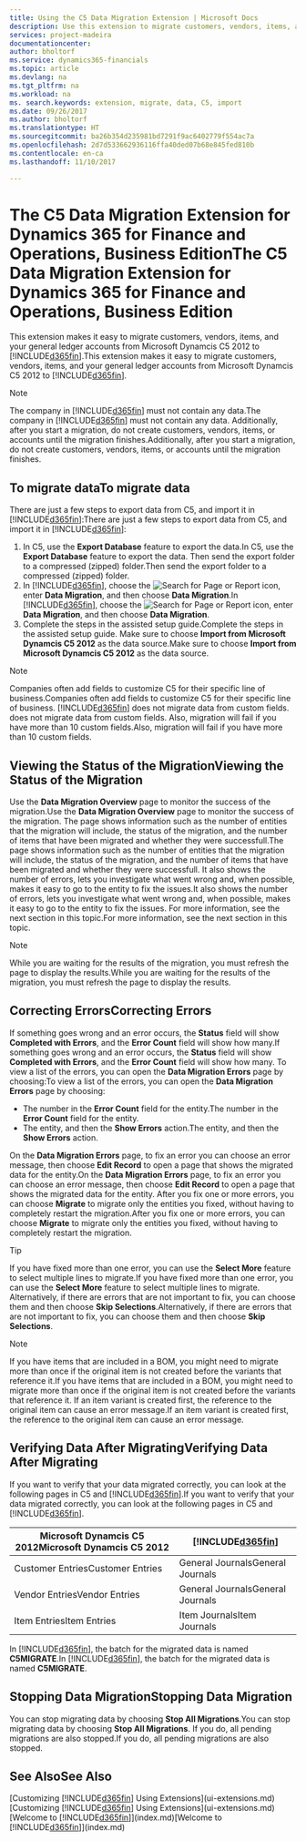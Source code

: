 ```yaml
---
title: Using the C5 Data Migration Extension | Microsoft Docs
description: Use this extension to migrate customers, vendors, items, and general ledger accounts from Microsoft Dynamics C5 2012 to Financials.
services: project-madeira
documentationcenter: 
author: bholtorf
ms.service: dynamics365-financials
ms.topic: article
ms.devlang: na
ms.tgt_pltfrm: na
ms.workload: na
ms. search.keywords: extension, migrate, data, C5, import
ms.date: 09/26/2017
ms.author: bholtorf
ms.translationtype: HT
ms.sourcegitcommit: ba26b354d235981bd7291f9ac6402779f554ac7a
ms.openlocfilehash: 2d7d533662936116ffa40ded07b68e845fed810b
ms.contentlocale: en-ca
ms.lasthandoff: 11/10/2017

---
```


# <a name="the-c5-data-migration-extension-for-dynamics-365-for-finance-and-operations-business-edition"></a><span data-ttu-id="f4cb8-103">The C5 Data Migration Extension for Dynamics 365 for Finance and Operations, Business Edition</span><span class="sxs-lookup"><span data-stu-id="f4cb8-103">The C5 Data Migration Extension for Dynamics 365 for Finance and Operations, Business Edition</span></span>
<span data-ttu-id="f4cb8-104">This extension makes it easy to migrate customers, vendors, items, and your general ledger accounts from Microsoft Dynamcis C5 2012 to [!INCLUDE[d365fin](includes/d365fin_md.md)].</span><span class="sxs-lookup"><span data-stu-id="f4cb8-104">This extension makes it easy to migrate customers, vendors, items, and your general ledger accounts from Microsoft Dynamcis C5 2012 to [!INCLUDE[d365fin](includes/d365fin_md.md)].</span></span>  
  
> [!Note] 
> <span data-ttu-id="f4cb8-105">The company in [!INCLUDE[d365fin](includes/d365fin_md.md)] must not contain any data.</span><span class="sxs-lookup"><span data-stu-id="f4cb8-105">The company in [!INCLUDE[d365fin](includes/d365fin_md.md)] must not contain any data.</span></span> <span data-ttu-id="f4cb8-106">Additionally, after you start a migration, do not create customers, vendors, items, or accounts until the migration finishes.</span><span class="sxs-lookup"><span data-stu-id="f4cb8-106">Additionally, after you start a migration, do not create customers, vendors, items, or accounts until the migration finishes.</span></span>

## <a name="to-migrate-data"></a><span data-ttu-id="f4cb8-107">To migrate data</span><span class="sxs-lookup"><span data-stu-id="f4cb8-107">To migrate data</span></span>
<span data-ttu-id="f4cb8-108">There are just a few steps to export data from C5, and import it in [!INCLUDE[d365fin](includes/d365fin_md.md)]:</span><span class="sxs-lookup"><span data-stu-id="f4cb8-108">There are just a few steps to export data from C5, and import it in [!INCLUDE[d365fin](includes/d365fin_md.md)]:</span></span>  
  
1. <span data-ttu-id="f4cb8-109">In C5, use the **Export Database** feature to export the data.</span><span class="sxs-lookup"><span data-stu-id="f4cb8-109">In C5, use the **Export Database** feature to export the data.</span></span> <span data-ttu-id="f4cb8-110">Then send the export folder to a compressed (zipped) folder.</span><span class="sxs-lookup"><span data-stu-id="f4cb8-110">Then send the export folder to a compressed (zipped) folder.</span></span>  
2. <span data-ttu-id="f4cb8-111">In [!INCLUDE[d365fin](includes/d365fin_md.md)], choose the ![Search for Page or Report](media/ui-search/search_small.png "Search for Page or Report icon") icon, enter **Data Migration**, and then choose **Data Migration**.</span><span class="sxs-lookup"><span data-stu-id="f4cb8-111">In [!INCLUDE[d365fin](includes/d365fin_md.md)], choose the ![Search for Page or Report](media/ui-search/search_small.png "Search for Page or Report icon") icon, enter **Data Migration**, and then choose **Data Migration**.</span></span>  
3. <span data-ttu-id="f4cb8-112">Complete the steps in the assisted setup guide.</span><span class="sxs-lookup"><span data-stu-id="f4cb8-112">Complete the steps in the assisted setup guide.</span></span> <span data-ttu-id="f4cb8-113">Make sure to choose **Import from Microsoft Dynamcis C5 2012** as the data source.</span><span class="sxs-lookup"><span data-stu-id="f4cb8-113">Make sure to choose **Import from Microsoft Dynamcis C5 2012** as the data source.</span></span>  

> [!Note] 
> <span data-ttu-id="f4cb8-114">Companies often add fields to customize C5 for their specific line of business.</span><span class="sxs-lookup"><span data-stu-id="f4cb8-114">Companies often add fields to customize C5 for their specific line of business.</span></span> [!INCLUDE[d365fin](includes/d365fin_md.md)]<span data-ttu-id="f4cb8-115"> does not migrate data from custom fields.</span><span class="sxs-lookup"><span data-stu-id="f4cb8-115"> does not migrate data from custom fields.</span></span> <span data-ttu-id="f4cb8-116">Also, migration will fail if you have more than 10 custom fields.</span><span class="sxs-lookup"><span data-stu-id="f4cb8-116">Also, migration will fail if you have more than 10 custom fields.</span></span> 

## <a name="viewing-the-status-of-the-migration"></a><span data-ttu-id="f4cb8-117">Viewing the Status of the Migration</span><span class="sxs-lookup"><span data-stu-id="f4cb8-117">Viewing the Status of the Migration</span></span>
<span data-ttu-id="f4cb8-118">Use the **Data Migration Overview** page to monitor the success of the migration.</span><span class="sxs-lookup"><span data-stu-id="f4cb8-118">Use the **Data Migration Overview** page to monitor the success of the migration.</span></span> <span data-ttu-id="f4cb8-119">The page shows information such as the number of entities that the migration will include, the status of the migration, and the number of items that have been migrated and whether they were successfull.</span><span class="sxs-lookup"><span data-stu-id="f4cb8-119">The page shows information such as the number of entities that the migration will include, the status of the migration, and the number of items that have been migrated and whether they were successfull.</span></span> <span data-ttu-id="f4cb8-120">It also shows the number of errors, lets you investigate what went wrong and, when possible, makes it easy to go to the entity to fix the issues.</span><span class="sxs-lookup"><span data-stu-id="f4cb8-120">It also shows the number of errors, lets you investigate what went wrong and, when possible, makes it easy to go to the entity to fix the issues.</span></span> <span data-ttu-id="f4cb8-121">For more information, see the next section in this topic.</span><span class="sxs-lookup"><span data-stu-id="f4cb8-121">For more information, see the next section in this topic.</span></span> 

> [!Note] 
> <span data-ttu-id="f4cb8-122">While you are waiting for the results of the migration, you must refresh the page to display the results.</span><span class="sxs-lookup"><span data-stu-id="f4cb8-122">While you are waiting for the results of the migration, you must refresh the page to display the results.</span></span>

## <a name="correcting-errors"></a><span data-ttu-id="f4cb8-123">Correcting Errors</span><span class="sxs-lookup"><span data-stu-id="f4cb8-123">Correcting Errors</span></span>
<span data-ttu-id="f4cb8-124">If something goes wrong and an error occurs, the **Status** field will show **Completed with Errors**, and the **Error Count** field will show how many.</span><span class="sxs-lookup"><span data-stu-id="f4cb8-124">If something goes wrong and an error occurs, the **Status** field will show **Completed with Errors**, and the **Error Count** field will show how many.</span></span> <span data-ttu-id="f4cb8-125">To view a list of the errors, you can open the **Data Migration Errors** page by choosing:</span><span class="sxs-lookup"><span data-stu-id="f4cb8-125">To view a list of the errors, you can open the **Data Migration Errors** page by choosing:</span></span>

* <span data-ttu-id="f4cb8-126">The number in the **Error Count** field for the entity.</span><span class="sxs-lookup"><span data-stu-id="f4cb8-126">The number in the **Error Count** field for the entity.</span></span> 
* <span data-ttu-id="f4cb8-127">The entity, and then the **Show Errors** action.</span><span class="sxs-lookup"><span data-stu-id="f4cb8-127">The entity, and then the **Show Errors** action.</span></span> 

<span data-ttu-id="f4cb8-128">On the **Data Migration Errors** page, to fix an error you can choose an error message, then choose **Edit Record** to open a page that shows the migrated data for the entity.</span><span class="sxs-lookup"><span data-stu-id="f4cb8-128">On the **Data Migration Errors** page, to fix an error you can choose an error message, then choose **Edit Record** to open a page that shows the migrated data for the entity.</span></span> <span data-ttu-id="f4cb8-129">After you fix one or more errors, you can choose **Migrate** to migrate only the entities you fixed, without having to completely restart the migration.</span><span class="sxs-lookup"><span data-stu-id="f4cb8-129">After you fix one or more errors, you can choose **Migrate** to migrate only the entities you fixed, without having to completely restart the migration.</span></span>  

> [!Tip]
> <span data-ttu-id="f4cb8-130">If you have fixed more than one error, you can use the **Select More** feature to select multiple lines to migrate.</span><span class="sxs-lookup"><span data-stu-id="f4cb8-130">If you have fixed more than one error, you can use the **Select More** feature to select multiple lines to migrate.</span></span> <span data-ttu-id="f4cb8-131">Alternatively, if there are errors that are not important to fix, you can choose them and then choose **Skip Selections**.</span><span class="sxs-lookup"><span data-stu-id="f4cb8-131">Alternatively, if there are errors that are not important to fix, you can choose them and then choose **Skip Selections**.</span></span>

> [!Note]
> <span data-ttu-id="f4cb8-132">If you have items that are included in a BOM, you might need to migrate more than once if the original item is not created before the variants that reference it.</span><span class="sxs-lookup"><span data-stu-id="f4cb8-132">If you have items that are included in a BOM, you might need to migrate more than once if the original item is not created before the variants that reference it.</span></span> <span data-ttu-id="f4cb8-133">If an item variant is created first, the reference to the original item can cause an error message.</span><span class="sxs-lookup"><span data-stu-id="f4cb8-133">If an item variant is created first, the reference to the original item can cause an error message.</span></span>  

## <a name="verifying-data-after-migrating"></a><span data-ttu-id="f4cb8-134">Verifying Data After Migrating</span><span class="sxs-lookup"><span data-stu-id="f4cb8-134">Verifying Data After Migrating</span></span> 
<span data-ttu-id="f4cb8-135">If you want to verify that your data migrated correctly, you can look at the following pages in C5 and [!INCLUDE[d365fin](includes/d365fin_md.md)].</span><span class="sxs-lookup"><span data-stu-id="f4cb8-135">If you want to verify that your data migrated correctly, you can look at the following pages in C5 and [!INCLUDE[d365fin](includes/d365fin_md.md)].</span></span>

|<span data-ttu-id="f4cb8-136">Microsoft Dynamcis C5 2012</span><span class="sxs-lookup"><span data-stu-id="f4cb8-136">Microsoft Dynamcis C5 2012</span></span> | [!INCLUDE[d365fin](includes/d365fin_md.md)]|
|-----|-----|
|<span data-ttu-id="f4cb8-137">Customer Entries</span><span class="sxs-lookup"><span data-stu-id="f4cb8-137">Customer Entries</span></span>| <span data-ttu-id="f4cb8-138">General Journals</span><span class="sxs-lookup"><span data-stu-id="f4cb8-138">General Journals</span></span>|
|<span data-ttu-id="f4cb8-139">Vendor Entries</span><span class="sxs-lookup"><span data-stu-id="f4cb8-139">Vendor Entries</span></span>| <span data-ttu-id="f4cb8-140">General Journals</span><span class="sxs-lookup"><span data-stu-id="f4cb8-140">General Journals</span></span>|
|<span data-ttu-id="f4cb8-141">Item Entries</span><span class="sxs-lookup"><span data-stu-id="f4cb8-141">Item Entries</span></span>| <span data-ttu-id="f4cb8-142">Item Journals</span><span class="sxs-lookup"><span data-stu-id="f4cb8-142">Item Journals</span></span>|

<span data-ttu-id="f4cb8-143">In [!INCLUDE[d365fin](includes/d365fin_md.md)], the batch for the migrated data is named **C5MIGRATE**.</span><span class="sxs-lookup"><span data-stu-id="f4cb8-143">In [!INCLUDE[d365fin](includes/d365fin_md.md)], the batch for the migrated data is named **C5MIGRATE**.</span></span> 

## <a name="stopping-data-migration"></a><span data-ttu-id="f4cb8-144">Stopping Data Migration</span><span class="sxs-lookup"><span data-stu-id="f4cb8-144">Stopping Data Migration</span></span>
<span data-ttu-id="f4cb8-145">You can stop migrating data by choosing **Stop All Migrations**.</span><span class="sxs-lookup"><span data-stu-id="f4cb8-145">You can stop migrating data by choosing **Stop All Migrations**.</span></span> <span data-ttu-id="f4cb8-146">If you do, all pending migrations are also stopped.</span><span class="sxs-lookup"><span data-stu-id="f4cb8-146">If you do, all pending migrations are also stopped.</span></span>

## <a name="see-also"></a><span data-ttu-id="f4cb8-147">See Also</span><span class="sxs-lookup"><span data-stu-id="f4cb8-147">See Also</span></span>
<span data-ttu-id="f4cb8-148">[Customizing [!INCLUDE[d365fin](includes/d365fin_md.md)] Using Extensions](ui-extensions.md)</span><span class="sxs-lookup"><span data-stu-id="f4cb8-148">[Customizing [!INCLUDE[d365fin](includes/d365fin_md.md)] Using Extensions](ui-extensions.md)</span></span>  
<span data-ttu-id="f4cb8-149">[Welcome to [!INCLUDE[d365fin](includes/d365fin_md.md)]](index.md)</span><span class="sxs-lookup"><span data-stu-id="f4cb8-149">[Welcome to [!INCLUDE[d365fin](includes/d365fin_md.md)]](index.md)</span></span>  

